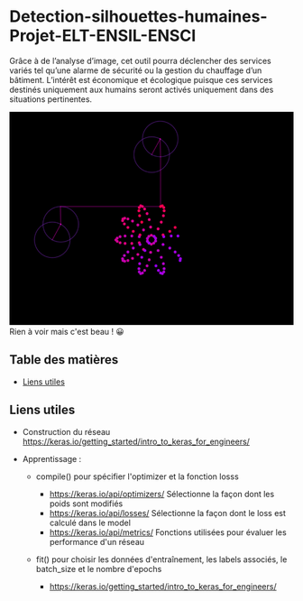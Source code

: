 # Detection-silhouettes-humaines-Projet-ELT-ENSIL-ENSCI
Grâce à de l’analyse d’image, cet outil pourra déclencher des services variés tel qu’une alarme de sécurité ou la gestion du chauffage d’un bâtiment. L’intérêt est économique et écologique puisque ces services destinés uniquement aux humains  seront activés uniquement dans des situations pertinentes. 

<center>
<img src="https://github.com/Nairolf-Flo/Detection-silhouettes-humaines-Projet-ELT-ENSIL-ENSCI/blob/main/dft_sf_feu.gif" alt="Banner">
</center>
Rien à voir mais c'est beau ! 😀

## Table des matières
* [Liens utiles](#liens-utiles)

## Liens utiles

- Construction du réseau
		https://keras.io/getting_started/intro_to_keras_for_engineers/
		
- Apprentissage :
	- compile() pour spécifier l'optimizer et la fonction losss
		- https://keras.io/api/optimizers/  Sélectionne la façon dont les poids sont modifiés
		- https://keras.io/api/losses/      Sélectionne la façon dont le loss est calculé dans le model
		- https://keras.io/api/metrics/     Fonctions utilisées pour évaluer les performance d'un réseau
		
	
	- fit() pour choisir les données d'entraînement, les labels associés, le batch_size et le nombre d'epochs
		- https://keras.io/getting_started/intro_to_keras_for_engineers/